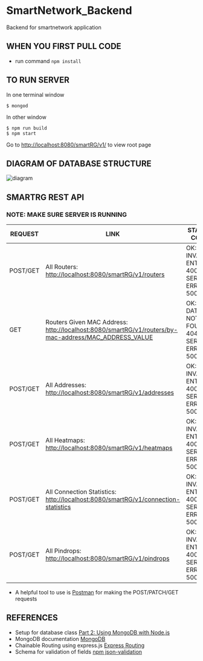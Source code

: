 # SmartNetwork_Backend
Backend for smartnetwork application

## WHEN YOU FIRST PULL CODE
* run command `npm install`

## TO RUN SERVER
In one terminal window
```
$ mongod
```
In other window
```
$ npm run build
$ npm start
```

Go to [http://localhost:8080/smartRG/v1/](http://localhost:8080/smartRG/v1) to view root page

## DIAGRAM OF DATABASE STRUCTURE
![diagram](https://github.com/stefanagloginic/SmartNetwork_Backend/blob/master/image/backend_diagram.png)

## SMARTRG REST API
### NOTE: MAKE SURE SERVER IS RUNNING
| REQUEST | LINK | STATUS CODE |
| ------ | ------ | ------ |
| POST/GET | All Routers: [http://localhost:8080/smartRG/v1/routers](http://localhost:8080/smartRG/v1/routers) | OK: 200 INVALID ENTRIES: 400 SERVER ERROR: 500 |
| GET | Routers Given MAC Address: [http://localhost:8080/smartRG/v1/routers/by-mac-address/MAC_ADDRESS_VALUE](http://localhost:8080/smartRG/v1/routers/by-mac-address/:mac_address) | OK: 200 DATA NOT FOUND: 404 SERVER ERROR: 500 |
| POST/GET | All Addresses: [http://localhost:8080/smartRG/v1/addresses](http://localhost:8080/smartRG/v1/addresses) | OK: 200 INVALID ENTRIES: 400 SERVER ERROR: 500 |
| POST/GET | All Heatmaps: [http://localhost:8080/smartRG/v1/heatmaps](http://localhost:8080/smartRG/v1/heatmaps) | OK: 200 INVALID ENTRIES: 400 SERVER ERROR: 500 |
| POST/GET | All Connection Statistics: [http://localhost:8080/smartRG/v1/connection-statistics](http://localhost:8080/smartRG/v1/connection-statistics) | OK: 200 INVALID ENTRIES: 400 SERVER ERROR: 500 |
| POST/GET | All Pindrops: [http://localhost:8080/smartRG/v1/pindrops](http://localhost:8080/smartRG/v1/pindrops) | OK: 200 INVALID ENTRIES: 400 SERVER ERROR: 500 |
* A helpful tool to use is [Postman](https://www.getpostman.com/) for making the POST/PATCH/GET requests

## REFERENCES 
* Setup for database class [Part 2: Using MongoDB with Node.js](https://www.mongodb.com/blog/post/the-modern-application-stack-part-2-using-mongodb-with-nodejs)
* MongoDB documentation [MongoDB](http://mongodb.github.io/node-mongodb-native/2.2/api/)
* Chainable Routing using express.js [Express Routing](https://expressjs.com/en/guide/routing.html)
* Schema for validation of fields [npm json-validation](https://npm.runkit.com/json-validation)
